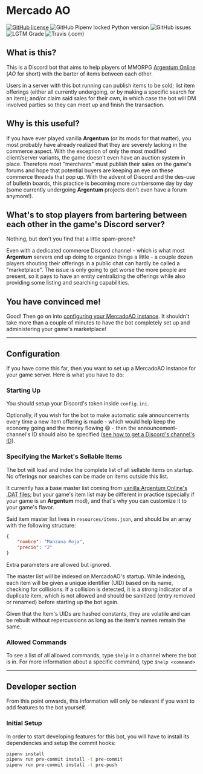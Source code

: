 # Mercado AO

[![GitHub license](https://img.shields.io/github/license/DazedNConfused-/MercadoAO?style=flat-square)](https://github.com/DazedNConfused-/MercadoAO/blob/master/LICENSE)
![GitHub Pipenv locked Python version](https://img.shields.io/github/pipenv/locked/python-version/DazedNConfused-/MercadoAO?style=flat-square)
![GitHub issues](https://img.shields.io/github/issues/DazedNConfused-/MercadoAO?style=flat-square)
![LGTM Grade](https://img.shields.io/lgtm/grade/python/github/DazedNConfused-/MercadoAO?style=flat-square)
![Travis (.com)](https://img.shields.io/travis/com/DazedNConfused-/MercadoAO?style=flat-square)

## What is this?

This is a Discord bot that aims to help players of MMORPG [Argentum Online](https://es.wikipedia.org/wiki/Argentum_Online) (_AO_ for short) with the barter of items between each other. 

Users in a server with this bot running can publish items to be sold; list item offerings (either all currently undergoing, or by making a specific search for an item); and/or claim said sales for their own, in which case the bot will DM involved parties so they can meet up and finish the transaction.

## Why is this useful?

If you have ever played vanilla **Argentum** (or its mods for that matter), you most probably have already realized that they are severely lacking in the commerce aspect. With the exception of only the most modified client/server variants, the game doesn't even have an auction system in place. Therefore most "merchants" must publish their sales on the game's forums and hope that potential buyers are keeping an eye on these commerce threads that pop up. With the advent of Discord and the des-use of bulletin boards, this practice is becoming more cumbersome day by day (some currently undergoing **Argentum** projects don't even have a forum anymore!).

## What's to stop players from bartering between each other in the game's Discord server? 

Nothing, but don't you find that a little spam-prone?

Even with a dedicated commerce Discord channel - which is what most **Argentum** servers end up doing to organize things a little - a couple dozen players shouting their offerings in a public chat can hardly be called a "marketplace". The issue is only going to get worse the more people are present, so it pays to have an entity centralizing the offerings while also providing some listing and searching capabilities.

## You have convinced me!

Good! Then go on into [configuring your MercadoAO instance](#configuration). It shouldn't take more than a couple of minutes to have the bot completely set up and administering your game's marketplace!

---

## Configuration

If you have come this far, then you want to set up a MercadoAO instance for your game server. Here is what you have to do:

### Starting Up

You should setup your Discord's token inside `config.ini`. 

Optionally, if you wish for the bot to make automatic sale announcements every time a new item offering is made - which would help keep the economy going and the money flowing :laughing: - then the announcement-channel's ID should also be specified ([see how to get a Discord's channel's ID](https://github.com/Chikachi/DiscordIntegration/wiki/How-to-get-a-token-and-channel-ID-for-Discord)).

### Specifying the Market's Sellable Items

The bot will load and index the complete list of all sellable items on startup. No offerings nor searches can be made on items outside this list.
 
It currently has a base master list coming from [vanilla Argentum Online's .DAT files](https://www.comunidadargentum.com/manual/?seccion=dat_viewer_items); but your game's item list may be different in practice (specially if your game is an **Argentum** mod), and that's why you can customize it to your game's flavor. 

Said item master list lives in `resources/items.json`, and should be an array with the following structure:

```json
{
    "nombre": "Manzana Roja",
    "precio": "2"
}
```

Extra parameters are allowed but ignored. 

The master list will be indexed on MercadoAO's startup. While indexing, each item will be given a unique identifier (UID) based on its name, checking for collisions. If a collision is detected, it is a strong indicator of a duplicate item, which is not allowed and should be sanitized (entry removed or renamed) before starting up the bot again.

Given that the Item's UIDs are hashed constants, they are volatile and can be rebuilt without repercussions as long as the item's names remain the same.

### Allowed Commands

To see a list of all allowed commands, type `$help` in a channel where the bot is in. For more information about a specific command, type `$help <command>`

---

## Developer section

From this point onwards, this information will only be relevant if you want to add features to the bot yourself.

### Initial Setup

In order to start developing features for this bot, you will have to install its dependencies and setup the commit hooks:

```bash
pipenv install
pipenv run pre-commit install -t pre-commit
pipenv run pre-commit install -t pre-push
```